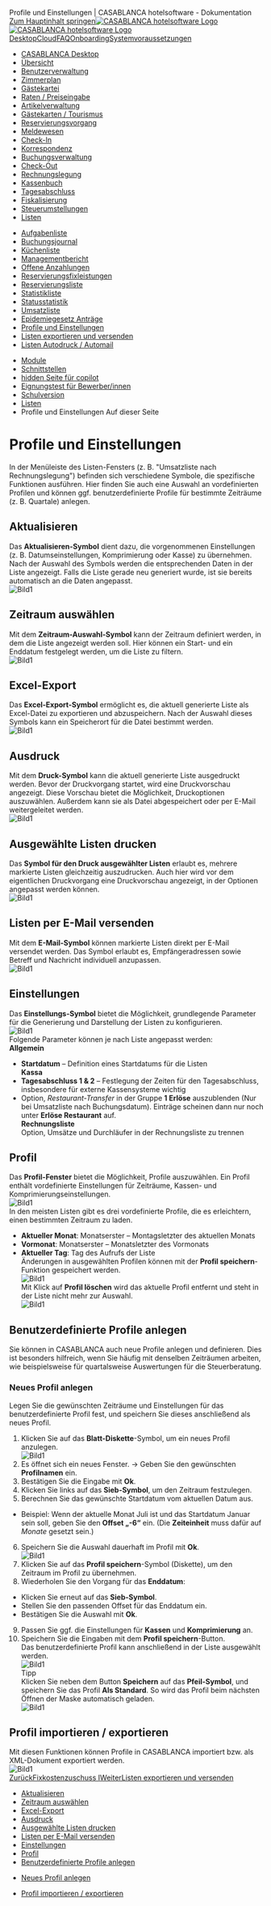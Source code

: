 Profile und Einstellungen | CASABLANCA hotelsoftware - Dokumentation  
[Zum Hauptinhalt springen](https://docs.casablanca.at/desktop/lists/settings/#__docusaurus_skipToContent_fallback)[![CASABLANCA hotelsoftware Logo](https://docs.casablanca.at/img/logo.png) ![CASABLANCA hotelsoftware Logo](https://docs.casablanca.at/img/Casablanca_LOGO_2022_neg.png)](https://docs.casablanca.at/) [Desktop](https://docs.casablanca.at/desktop/desktop/)[Cloud](https://docs.casablanca.at/cloud/cloud_systems/)[FAQ](https://docs.casablanca.at/faq)[Onboarding](https://docs.casablanca.at/onboarding/fiscalization)[Systemvoraussetzungen](https://docs.casablanca.at/system_requirements)  
* [CASABLANCA Desktop](https://docs.casablanca.at/desktop/desktop/)
* [Übersicht](https://docs.casablanca.at/desktop/interface/)
* [Benutzerverwaltung](https://docs.casablanca.at/desktop/user_management/)
* [Zimmerplan](https://docs.casablanca.at/desktop/room_plan/)
* [Gästekartei](https://docs.casablanca.at/desktop/guest_profile/)
* [Raten / Preiseingabe](https://docs.casablanca.at/desktop/raten/)
* [Artikelverwaltung](https://docs.casablanca.at/desktop/articles/)
* [Gästekarten / Tourismus](https://docs.casablanca.at/desktop/guest_cards/)
* [Reservierungsvorgang](https://docs.casablanca.at/desktop/reservation_process/)
* [Meldewesen](https://docs.casablanca.at/desktop/registration/)
* [Check-In](https://docs.casablanca.at/desktop/check_in/)
* [Korrespondenz](https://docs.casablanca.at/desktop/correspondence/)
* [Buchungsverwaltung](https://docs.casablanca.at/desktop/account/)
* [Check-Out](https://docs.casablanca.at/desktop/check-out/)
* [Rechnungslegung](https://docs.casablanca.at/desktop/accounting/)
* [Kassenbuch](https://docs.casablanca.at/desktop/cashbook/)
* [Tagesabschluss](https://docs.casablanca.at/desktop/daily_closing/)
* [Fiskalisierung](https://docs.casablanca.at/desktop/fiscalization/)
* [Steuerumstellungen](https://docs.casablanca.at/desktop/tax_changes/)
* [Listen](https://docs.casablanca.at/desktop/lists/)
+ [Aufgabenliste](https://docs.casablanca.at/desktop/lists/todolist/)
+ [Buchungsjournal](https://docs.casablanca.at/desktop/lists/booking_journal/)
+ [Küchenliste](https://docs.casablanca.at/desktop/lists/catering_list/)
+ [Managementbericht](https://docs.casablanca.at/desktop/lists/managementreport/)
+ [Offene Anzahlungen](https://docs.casablanca.at/desktop/lists/deposit_list/)
+ [Reservierungsfixleistungen](https://docs.casablanca.at/desktop/lists/fixed_reservation_services/)
+ [Reservierungsliste](https://docs.casablanca.at/desktop/lists/reservationlist/)
+ [Statistikliste](https://docs.casablanca.at/desktop/lists/statistiklist/)
+ [Statusstatistik](https://docs.casablanca.at/desktop/lists/statusstatistic/)
+ [Umsatzliste](https://docs.casablanca.at/desktop/lists/saleslist/)
+ [Epidemiegesetz Anträge](https://docs.casablanca.at/desktop/lists/epidemic_law/)
+ [Profile und Einstellungen](https://docs.casablanca.at/desktop/lists/settings/)
+ [Listen exportieren und versenden](https://docs.casablanca.at/desktop/lists/list_export/)
+ [Listen Autodruck / Automail](https://docs.casablanca.at/desktop/lists/list_autoprint_automail/)
* [Module](https://docs.casablanca.at/desktop/module/)
* [Schnittstellen](https://docs.casablanca.at/desktop/interfaces/)
* [hidden Seite für copilot](https://docs.casablanca.at/desktop/hidden_copilot)
* [Eignungstest für Bewerber/innen](https://docs.casablanca.at/desktop/qualification)
* [Schulversion](https://docs.casablanca.at/desktop/schoolversion)  
* [Listen](https://docs.casablanca.at/desktop/lists/)
* Profile und Einstellungen
Auf dieser Seite

# Profile und Einstellungen  
In der Menüleiste des Listen-Fensters (z. B. "Umsatzliste nach Rechnungslegung") befinden sich verschiedene Symbole, die spezifische Funktionen ausführen. Hier finden Sie auch eine Auswahl an vordefinierten Profilen und können ggf. benutzerdefinierte Profile für bestimmte Zeiträume (z. B. Quartale) anlegen.

## Aktualisieren[](https://docs.casablanca.at/desktop/lists/settings/#aktualisieren "Direkter Link zu Aktualisieren")  
Das **Aktualisieren-Symbol** dient dazu, die vorgenommenen Einstellungen (z. B. Datumseinstellungen, Komprimierung oder Kasse) zu übernehmen. Nach der Auswahl des Symbols werden die entsprechenden Daten in der Liste angezeigt. Falls die Liste gerade neu generiert wurde, ist sie bereits automatisch an die Daten angepasst.  
![Bild1](https://docs.casablanca.at/assets/images/umsatzliste_symbolleiste1-ded78baa905233f9a05ef2c6985064d2.png "Aktualisieren")

## Zeitraum auswählen[](https://docs.casablanca.at/desktop/lists/settings/#zeitraum-auswählen "Direkter Link zu Zeitraum auswählen")  
Mit dem **Zeitraum-Auswahl-Symbol** kann der Zeitraum definiert werden, in dem die Liste angezeigt werden soll. Hier können ein Start- und ein Enddatum festgelegt werden, um die Liste zu filtern.  
![Bild1](https://docs.casablanca.at/assets/images/umsatzliste_symbolleiste2-c773a59b0add1bfa3c385bdfed3e78c3.png "Zeitraum auswählen")

## Excel-Export[](https://docs.casablanca.at/desktop/lists/settings/#excel-export "Direkter Link zu Excel-Export")  
Das **Excel-Export-Symbol** ermöglicht es, die aktuell generierte Liste als Excel-Datei zu exportieren und abzuspeichern. Nach der Auswahl dieses Symbols kann ein Speicherort für die Datei bestimmt werden.  
![Bild1](https://docs.casablanca.at/assets/images/umsatzliste_symbolleiste3-3225701c3f522c4b186b93f90c6632e6.png "Excel-Export")

## Ausdruck[](https://docs.casablanca.at/desktop/lists/settings/#ausdruck "Direkter Link zu Ausdruck")  
Mit dem **Druck-Symbol** kann die aktuell generierte Liste ausgedruckt werden. Bevor der Druckvorgang startet, wird eine Druckvorschau angezeigt. Diese Vorschau bietet die Möglichkeit, Druckoptionen auszuwählen. Außerdem kann sie als Datei abgespeichert oder per E-Mail weitergeleitet werden.  
![Bild1](https://docs.casablanca.at/assets/images/umsatzliste_symbolleiste4-87a7318a62a5d62b81c04d40a1da7768.png "Ausdruck")

## Ausgewählte Listen drucken[](https://docs.casablanca.at/desktop/lists/settings/#ausgewählte-listen-drucken "Direkter Link zu Ausgewählte Listen drucken")  
Das **Symbol für den Druck ausgewählter Listen** erlaubt es, mehrere markierte Listen gleichzeitig auszudrucken. Auch hier wird vor dem eigentlichen Druckvorgang eine Druckvorschau angezeigt, in der Optionen angepasst werden können.  
![Bild1](https://docs.casablanca.at/assets/images/umsatzliste_symbolleiste5-a17be6c27c76892ba6de8d7249d1f396.png "Ausdruck")

## Listen per E-Mail versenden[](https://docs.casablanca.at/desktop/lists/settings/#listen-per-e-mail-versenden "Direkter Link zu Listen per E-Mail versenden")  
Mit dem **E-Mail-Symbol** können markierte Listen direkt per E-Mail versendet werden. Das Symbol erlaubt es, Empfängeradressen sowie Betreff und Nachricht individuell anzupassen.  
![Bild1](https://docs.casablanca.at/assets/images/umsatzliste_symbolleiste6-d686c760a9eaea8882ecbc0407655b8b.png "E-Mail")

## Einstellungen[](https://docs.casablanca.at/desktop/lists/settings/#einstellungen "Direkter Link zu Einstellungen")  
Das **Einstellungs-Symbol** bietet die Möglichkeit, grundlegende Parameter für die Generierung und Darstellung der Listen zu konfigurieren.  
![Bild1](https://docs.casablanca.at/assets/images/umsatzliste_symbolleiste8-b3d5659a9115f26156d798a4ae1caef4.png "Einstellungen")  
Folgende Parameter können je nach Liste angepasst werden:  
**Allgemein**  
* **Startdatum** – Definition eines Startdatums für die Listen  
**Kassa**  
* **Tagesabschluss 1 & 2** – Festlegung der Zeiten für den Tagesabschluss, insbesondere für externe Kassensysteme wichtig
* Option, *Restaurant-Transfer* in der Gruppe **1 Erlöse** auszublenden (Nur bei Umsatzliste nach Buchungsdatum). Einträge scheinen dann nur noch unter **Erlöse Restaurant** auf.  
**Rechnungsliste**  
Option, Umsätze und Durchläufer in der Rechnungsliste zu trennen

## Profil[](https://docs.casablanca.at/desktop/lists/settings/#profil "Direkter Link zu Profil")  
Das **Profil-Fenster** bietet die Möglichkeit, Profile auszuwählen. Ein Profil enthält vordefinierte Einstellungen für Zeiträume, Kassen- und Komprimierungseinstellungen.  
![Bild1](https://docs.casablanca.at/assets/images/umsatzliste_symbolleiste9-779c8205ebcdcc2692c5aabb8bb4e3ee.png "Profil")  
In den meisten Listen gibt es drei vordefinierte Profile, die es erleichtern, einen bestimmten Zeitraum zu laden.  
* **Aktueller Monat**: Monatserster – Montagsletzter des aktuellen Monats
* **Vormonat**: Monatserster – Monatsletzter des Vormonats
* **Aktueller Tag**: Tag des Aufrufs der Liste  
Änderungen in ausgewählten Profilen können mit der **Profil speichern**-Funktion gespeichert werden.  
![Bild1](https://docs.casablanca.at/assets/images/umsatzliste_symbolleiste10-69dd74b3de7d5d3b050e3516ffdb2d57.png "Profil speichern")  
Mit Klick auf **Profil löschen** wird das aktuelle Profil entfernt und steht in der Liste nicht mehr zur Auswahl.  
![Bild1](https://docs.casablanca.at/assets/images/umsatzliste_symbolleiste11-2e5744961c7f2907d9c7d6533955409e.png "Profil löschen")

## Benutzerdefinierte Profile anlegen[](https://docs.casablanca.at/desktop/lists/settings/#benutzerdefinierte-profile-anlegen "Direkter Link zu Benutzerdefinierte Profile anlegen")  
Sie können in CASABLANCA auch neue Profile anlegen und definieren. Dies ist besonders hilfreich, wenn Sie häufig mit denselben Zeiträumen arbeiten, wie beispielsweise für quartalsweise Auswertungen für die Steuerberatung.

### Neues Profil anlegen[](https://docs.casablanca.at/desktop/lists/settings/#neues-profil-anlegen "Direkter Link zu Neues Profil anlegen")  
Legen Sie die gewünschten Zeiträume und Einstellungen für das benutzerdefinierte Profil fest, und speichern Sie dieses anschließend als neues Profil.  
1. Klicken Sie auf das **Blatt-Diskette**-Symbol, um ein neues Profil anzulegen.  
![Bild1](https://docs.casablanca.at/assets/images/umsatzliste_symbolleiste12-9f696dd43fead022de7cc3ed677882ec.png "Neues Profil speichern")  
2. Es öffnet sich ein neues Fenster. -> Geben Sie den gewünschten **Profilnamen** ein.
3. Bestätigen Sie die Eingabe mit **Ok**.
4. Klicken Sie links auf das **Sieb-Symbol**, um den Zeitraum festzulegen.
5. Berechnen Sie das gewünschte Startdatum vom aktuellen Datum aus.
* Beispiel: Wenn der aktuelle Monat Juli ist und das Startdatum Januar sein soll, geben Sie den **Offset „-6“** ein. (Die **Zeiteinheit** muss dafür auf *Monate* gesetzt sein.)
6. Speichern Sie die Auswahl dauerhaft im Profil mit **Ok**.  
![Bild1](https://docs.casablanca.at/assets/images/profil_zeitraum-4c452e02262886621e3d40f40d4bd610.png "Neues Profil - Zeitraum")  
7. Klicken Sie auf das **Profil speichern**-Symbol (Diskette), um den Zeitraum im Profil zu übernehmen.
8. Wiederholen Sie den Vorgang für das **Enddatum**:
* Klicken Sie erneut auf das **Sieb-Symbol**.
* Stellen Sie den passenden Offset für das Enddatum ein.
* Bestätigen Sie die Auswahl mit **Ok**.
9. Passen Sie ggf. die Einstellungen für **Kassen** und **Komprimierung** an.
10. Speichern Sie die Eingaben mit dem **Profil speichern**-Button.  
Das benutzerdefinierte Profil kann anschließend in der Liste ausgewählt werden.  
![Bild1](https://docs.casablanca.at/assets/images/umsatzliste_symbolleiste12-9f696dd43fead022de7cc3ed677882ec.png "Neues Profil speichern")  
Tipp  
Klicken Sie neben dem Button **Speichern** auf das **Pfeil-Symbol**, und speichern Sie das Profil **Als Standard**. So wird das Profil beim nächsten Öffnen der Maske automatisch geladen.  
![Bild1](https://docs.casablanca.at/assets/images/profil_standard-9abd4b2d10143c83df8e0c7b081176fa.png "Neues Profil - Standard")

## Profil importieren / exportieren[](https://docs.casablanca.at/desktop/lists/settings/#profil-importieren--exportieren "Direkter Link zu Profil importieren / exportieren")  
Mit diesen Funktionen können Profile in CASABLANCA importiert bzw. als XML-Dokument exportiert werden.  
![Bild1](https://docs.casablanca.at/assets/images/umsatzliste_symbolleiste13-29e8bdf37115ff1192b090685bc0ec2d.png "Profil importieren / exportieren")  
[ZurückFixkostenzuschuss I](https://docs.casablanca.at/desktop/lists/epidemic_law/fixed_cost_grand1)[WeiterListen exportieren und versenden](https://docs.casablanca.at/desktop/lists/list_export/)  
* [Aktualisieren](https://docs.casablanca.at/desktop/lists/settings/#aktualisieren)
* [Zeitraum auswählen](https://docs.casablanca.at/desktop/lists/settings/#zeitraum-auswählen)
* [Excel-Export](https://docs.casablanca.at/desktop/lists/settings/#excel-export)
* [Ausdruck](https://docs.casablanca.at/desktop/lists/settings/#ausdruck)
* [Ausgewählte Listen drucken](https://docs.casablanca.at/desktop/lists/settings/#ausgewählte-listen-drucken)
* [Listen per E-Mail versenden](https://docs.casablanca.at/desktop/lists/settings/#listen-per-e-mail-versenden)
* [Einstellungen](https://docs.casablanca.at/desktop/lists/settings/#einstellungen)
* [Profil](https://docs.casablanca.at/desktop/lists/settings/#profil)
* [Benutzerdefinierte Profile anlegen](https://docs.casablanca.at/desktop/lists/settings/#benutzerdefinierte-profile-anlegen)
+ [Neues Profil anlegen](https://docs.casablanca.at/desktop/lists/settings/#neues-profil-anlegen)
* [Profil importieren / exportieren](https://docs.casablanca.at/desktop/lists/settings/#profil-importieren--exportieren)
